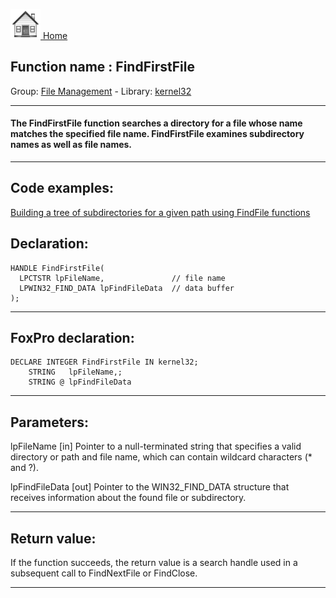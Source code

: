 [<img src="../../images/home.png"> Home ](https://github.com/VFPX/Win32API)  

## Function name : FindFirstFile
Group: [File Management](../../functions_group.md#File_Management)  -  Library: [kernel32](../../libraries.md#kernel32)  
***  


#### The FindFirstFile function searches a directory for a file whose name matches the specified file name. FindFirstFile examines subdirectory names as well as file names.
***  


## Code examples:
[Building a tree of subdirectories for a given path using FindFile functions](../../samples/sample_236.md)  

## Declaration:
```foxpro  
HANDLE FindFirstFile(
  LPCTSTR lpFileName,               // file name
  LPWIN32_FIND_DATA lpFindFileData  // data buffer
);  
```  
***  


## FoxPro declaration:
```foxpro  
DECLARE INTEGER FindFirstFile IN kernel32;
	STRING   lpFileName,;
	STRING @ lpFindFileData  
```  
***  


## Parameters:
lpFileName 
[in] Pointer to a null-terminated string that specifies a valid directory or path and file name, which can contain wildcard characters (* and ?). 

lpFindFileData 
[out] Pointer to the WIN32_FIND_DATA structure that receives information about the found file or subdirectory.   
***  


## Return value:
If the function succeeds, the return value is a search handle used in a subsequent call to FindNextFile or FindClose.  
***  

